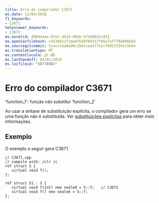 ```yaml
---
title: Erro do compilador C3671
ms.date: 11/04/2016
f1_keywords:
- C3671
helpviewer_keywords:
- C3671
ms.assetid: d684e4ae-87e2-4424-80bb-6f346652c831
ms.openlocfilehash: c4534b11f3aedf638f69337fb6a7af778e086bb4
ms.sourcegitcommit: 5cecccba0a96c1b4ccea1f7a1cfd91f259cc5bde
ms.translationtype: MT
ms.contentlocale: pt-BR
ms.lasthandoff: 04/01/2019
ms.locfileid: "58778982"
---
```

# <a name="compiler-error-c3671"></a>Erro do compilador C3671

'function_1': função não substitui 'function_2'

Ao usar a sintaxe de substituição explícita, o compilador gera um erro se uma função não é substituída.  Ver [substituições explícitas](../../extensions/explicit-overrides-cpp-component-extensions.md) para obter mais informações.

## <a name="example"></a>Exemplo

O exemplo a seguir gera C3671.

```
// C3671.cpp
// compile with: /clr /c
ref struct S {
   virtual void f();
};

ref struct S1 : S {
   virtual void f(int) new sealed = S::f;   // C3671
   virtual void f() new sealed = S::f;
};
```